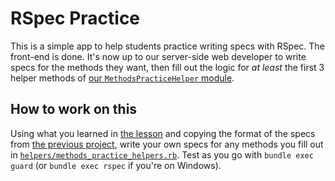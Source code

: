 # RSpec Practice

This is a simple app to help students practice writing specs with RSpec. The front-end is done. It's now up to our server-side web developer to write specs for the methods they want, then fill out the logic for _at least_ the first 3 helper methods of [our `MethodsPracticeHelper` module](https://github.com/chrisvfritz/codelab-sinatra-tdd-rspec-intro/blob/master/helpers/methods_practice_helpers.rb).

## How to work on this

Using what you learned in [the lesson](http://lansingcodelab.com/lessons/sinatra-tdd-rspec-intro/1) and copying the format of the specs from [the previous project](https://github.com/chrisvfritz/codelab-sinatra-tdd-helper-methods/tree/master/spec/helpers/methods_practice_helpers), write your own specs for any methods you fill out in [`helpers/methods_practice_helpers.rb`](https://github.com/chrisvfritz/codelab-sinatra-tdd-rspec-intro/blob/master/helpers/methods_practice_helpers.rb). Test as you go with `bundle exec guard` (or `bundle exec rspec` if you're on Windows).
